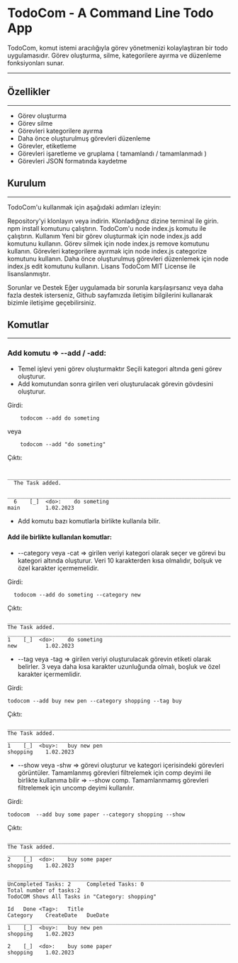﻿# TodoCom - A Command Line Todo App
TodoCom, komut istemi aracılığıyla görev yönetmenizi kolaylaştıran bir todo uygulamasıdır. Görev oluşturma, silme, kategorilere ayırma ve düzenleme fonksiyonları sunar.
___

## Özellikler
___
* Görev oluşturma
* Görev silme
* Görevleri kategorilere ayırma
* Daha önce oluşturulmuş görevleri düzenleme
* Görevler, etiketleme
* Görevleri işaretleme ve gruplama ( tamamlandı / tamamlanmadı )
* Görevleri JSON formatında kaydetme

## Kurulum
___
TodoCom'u kullanmak için aşağıdaki adımları izleyin:

Repository'yi klonlayın veya indirin.
Klonladığınız dizine terminal ile girin.
npm install komutunu çalıştırın.
TodoCom'u node index.js komutu ile çalıştırın.
Kullanım
Yeni bir görev oluşturmak için node index.js add komutunu kullanın.
Görev silmek için node index.js remove komutunu kullanın.
Görevleri kategorilere ayırmak için node index.js categorize komutunu kullanın.
Daha önce oluşturulmuş görevleri düzenlemek için node index.js edit komutunu kullanın.
Lisans
TodoCom MIT License ile lisanslanmıştır.

Sorunlar ve Destek
Eğer uygulamada bir sorunla karşılaşırsanız veya daha fazla destek isterseniz, Github sayfamızda iletişim bilgilerini kullanarak bizimle iletişime geçebilirsiniz.


## Komutlar
___

### Add komutu => --add / -add:
* Temel işlevi yeni görev oluşturmaktır Seçili kategori altında geni görev oluşturur.
* Add komutundan sonra girilen veri oluşturulacak görevin gövdesini oluşturur.

Girdi: 

        todocom --add do someting

veya

        todocom --add "do someting"

Çıktı:

      ______________________________________________________________________________________________________________
      The Task added.
      ______________________________________________________________________________________________________________
      6    [_]  <do>:    do someting                                                   main        1.02.2023



* Add komutu bazı komutlarla birlikte kullanıla bilir.

#### Add ile birlikte kullanılan komutlar:

* --category veya -cat => girilen veriyi kategori olarak seçer ve görevi bu kategori altında oluşturur. Veri 10 karakterden kısa olmalıdır, bolşuk ve özel karakter içermemelidir.

Girdi: 

      todocom --add do someting --category new

Çıktı:

    ______________________________________________________________________________________________________________
    The Task added.
    ______________________________________________________________________________________________________________
    1    [_]  <do>:    do someting                                                   new         1.02.2023          


* --tag veya -tag => girilen veriyi oluşturulacak görevin etiketi olarak belirler. 3 veya daha kısa karakter uzunluğunda olmalı, boşluk ve özel karakter içermemlidir.

Girdi: 

    todocom --add buy new pen --category shopping --tag buy

Çıktı:

    ______________________________________________________________________________________________________________
    The Task added.
    ______________________________________________________________________________________________________________
    1    [_]  <buy>:   buy new pen                                                   shopping    1.02.2023


* --show veya -shw => görevi oluşturur ve kategori içerisindeki görevleri görüntüler. Tamamlanmış görevleri filtrelemek için comp deyimi ile birlikte kullanıma bilir => --show comp. Tamamlanmamış görevleri filtrelemek için uncomp deyimi kullanılır.

Girdi:

    todocom  --add buy some paper --category shopping --show

Çıktı:

    ______________________________________________________________________________________________________________
    The Task added.
    ______________________________________________________________________________________________________________
    2    [_]  <do>:    buy some paper                                                shopping    1.02.2023

    _________________________________________________________________________________________________________________
    UnCompleted Tasks: 2     Completed Tasks: 0                                        Total number of tasks:2     
    TodoCOM Shows All Tasks in "Category: shopping"
    
    Id   Done <Tag>:   Title                                                         Category    CreateDate   DueDate
    _________________________________________________________________________________________________________________
    1    [_]  <buy>:   buy new pen                                                   shopping    1.02.2023
    
    2    [_]  <do>:    buy some paper                                                shopping    1.02.2023          
